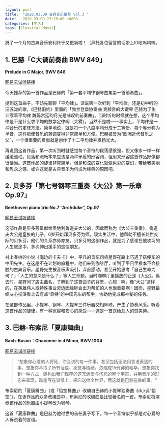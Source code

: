 ```yaml
---
layout: post
title:  "2020.03.09 古典音乐推荐 Vol.3 "
date:   2020-03-09 23:20:00 +0800--
categories: [生活]
tags: [Classical Music]
---
```


鸽了一个月的古典音乐安利终于又更新啦！（拜托各位留言的话带上ID吧呜呜呜。

## 1. 巴赫「C大调前奏曲 BWV 849」

**Prelude in C Major, BWV 846**

[网易云试听链接](https://music.163.com/song?id=1347690291)

今天推荐的第一首作品是巴赫的「第一套平均律钢琴曲集第一首前奏曲」。

提到这首曲子，不妨先聊聊「平均律」。话说第一次听到「平均律」还是初中听的汪苏泷的歌，《巴赫旧约》里面的「勃兰登堡协奏曲 克膝宫的大键琴 巴赫为了生计写着平均律 魏玛宫廷的月光是咏叹的前奏曲」。当时听的时候就在想，这个平均律是不是什么求平均的数学定律啊（大雾），当然不是啦——事实上，平均律是一种音乐的定律方法。简单地说，就是将一个八度平均分成十二等份，每个等分称为半音，这样能使音乐的转调变得非常简单和方便。巴赫被誉为“欧洲近代音乐之父”，一个很重要的贡献就是创作了十二平均律并发扬光大。

再说回这首作品，第一次听到时就感觉每个音符的段落感很强，但又像水一样一样缓缓流动。段落和流畅本来应该是两种矛盾的形容词，但用来形容这首作品好像都很恰当。这首作品的旋律非常简单，但是和弦的变化就像色彩的变幻，带给我美丽和隽永之感。或许这就是古典音乐为何成为经典的原因吧。

## 2. 贝多芬「第七号钢琴三重奏《大公》第一乐章 Op.97」

**Beethoven piano trio No.7 “Archduke”, Op.97**

[网易云试听链接](https://music.163.com/song?id=428649578)

这部作品是贝多芬呈献给奥地利鲁道夫大公的，因此而称为《大公三重奏》。鲁道夫大公是皇族的儿子，6岁开始拜贝多芬为师。现实生活中，他帮助不擅长处世交际的贝多芬，他们的关系亦师亦友。贝多芬的这部作品，就是为了感谢在他坎坷的人生旅途中，多次伸出援手的这位朋友。

村上春树的小说《海边的卡夫卡》中，平凡的货车司机星野在路上巧遇了搭便车的中田先生。在这趟不在计划的旅程中，他们来到咖啡厅，听到了平日里根本不会接触的古典音乐。星野先生被音乐声吸引，深首感动，甚至开始思考「自己生命为何？」「人生的意义是什么？」等人生命题。当时咖啡厅里播放的正是《大公》。离去时，星野问了店主曲名，了解到了这首曲子的背景，心想：啊，像“大公”这样的，在英雄伟人或特殊事业旁边因缘际会出力帮忙的人也很重要啊！因而，星野最终决心扮演看上去有点“奇特”的中田先生的帮手，协助他完成那神秘的任务。

在这部作品里，小提琴、钢琴、大提琴三件乐器交相辉映，产生了协奏风采。听着这首作品的旋律，有一种宽容和安心的感受——这是一首送给友人的赞美诗。

## 3. 巴赫-布索尼「夏康舞曲」

**Bach-Buson：Chaconne in d Minor, BWV.1004**

[网易云试听链接](https://music.163.com/song?id=2745513)

> "想象你心爱的人将死，你会说的每一件事，甚至包括无法用言语表达的事，想象你萃取了所有话语、感觉与情绪，浓缩成15分钟的精华，想象你找到一种方式，建构出我们现存的这充满爱与伤悲的整个宇宙，并用音乐的形态来呈现，动笔写在谱纸上，把它送给全世界，而这就是巴赫在做的事。"

布索尼的「夏康舞曲」（或「恰空舞曲」）改编自巴赫的小提琴独奏曲《d小调“恰空”》。在该作品的众多改编曲中，布索尼的改编曲是比较著名的一首。布索尼将演奏该作品的乐器由小提琴改为钢琴。

这首「夏康舞曲」是巴赫为他过世的首任妻子写下。每一个音符似乎都是对心爱的人诉说着的言语。
